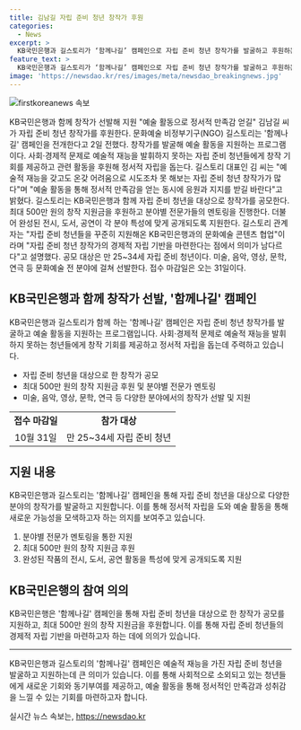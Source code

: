 ```yaml
---
title: 김남길 자립 준비 청년 창작가 후원
categories:
  - News
excerpt: >
  KB국민은행과 길스토리가 ‘함께나길’ 캠페인으로 자립 준비 청년 창작가를 발굴하고 후원하는 프로그램을 전개한다. 최대 500만 원의 창작 지원금과 전문가 멘토링을 제공하며, 완성된 작품은 전시나 공연으로 선보인다. 이를 통해 예술 활동을 통한 정서적 자립을 돕고, 자립 준비 청년의 경제적 자립 기반을 마련한다. 대상은 만 25~34세 자립 준비 청년으로, 접수 마감일은 오는 31일이다.
feature_text: >
  KB국민은행과 길스토리가 ‘함께나길’ 캠페인으로 자립 준비 청년 창작가를 발굴하고 후원하는 프로그램을 전개한다. 최대 500만 원의 창작 지원금과 전문가 멘토링을 제공하며, 완성된 작품은 전시나 공연으로 선보인다. 이를 통해 예술 활동을 통한 정서적 자립을 돕고, 자립 준비 청년의 경제적 자립 기반을 마련한다. 대상은 만 25~34세 자립 준비 청년으로, 접수 마감일은 오는 31일이다.
image: 'https://newsdao.kr/res/images/meta/newsdao_breakingnews.jpg'
---
```


<p><img src="https://newsdao.kr/res/images/meta/newsdao_breakingnews.jpg" alt="firstkoreanews 속보" /></p>

<p>KB국민은행과 함께 창작가 선발해 지원 "예술 활동으로 정서적 만족감 얻길" 
김남길 씨가 자립 준비 청년 창작가를 후원한다. 문화예술 비정부기구(NGO) 길스토리는 '함께나길' 캠페인을 전개한다고 2일 전했다. 창작가를 발굴해 예술 활동을 지원하는 프로그램이다. 사회·경제적 문제로 예술적 재능을 발휘하지 못하는 자립 준비 청년들에게 창작 기회를 제공하고 관련 활동을 후원해 정서적 자립을 돕는다. 길스토리 대표인 김 씨는 "예술적 재능을 갖고도 온갖 어려움으로 시도조차 못 해보는 자립 준비 청년 창작가가 많다"며 "예술 활동을 통해 정서적 만족감을 얻는 동시에 응원과 지지를 받길 바란다"고 밝혔다. 길스토리는 KB국민은행과 함께 자립 준비 청년을 대상으로 창작가를 공모한다. 최대 500만 원의 창작 지원금을 후원하고 분야별 전문가들의 멘토링을 진행한다. 더불어 완성된 전시, 도서, 공연이 각 분야 특성에 맞게 공개되도록 지원한다. 길스토리 관계자는 "자립 준비 청년들을 꾸준히 지원해온 KB국민은행과의 문화예술 콘텐츠 협업"이라며 "자립 준비 청년 창작가의 경제적 자립 기반을 마련한다는 점에서 의미가 남다르다"고 설명했다. 공모 대상은 만 25~34세 자립 준비 청년이다. 미술, 음악, 영상, 문학, 연극 등 문화예술 전 분야에 걸쳐 선발한다. 접수 마감일은 오는 31일이다.</p>

<h2 data-ke-size="size26">KB국민은행과 함께 창작가 선발, '함께나길' 캠페인</h2>

<p data-ke-size="size16">KB국민은행과 길스토리가 함께 하는 '함께나길' 캠페인은 자립 준비 청년 창작가를 발굴하고 예술 활동을 지원하는 프로그램입니다. 사회·경제적 문제로 예술적 재능을 발휘하지 못하는 청년들에게 창작 기회를 제공하고 정서적 자립을 돕는데 주력하고 있습니다.</p>

<ul>
  <li>자립 준비 청년을 대상으로 한 창작가 공모</li>
  <li>최대 500만 원의 창작 지원금 후원 및 분야별 전문가 멘토링</li>
  <li>미술, 음악, 영상, 문학, 연극 등 다양한 분야에서의 창작가 선발 및 지원</li>
</ul>

<table>
  <tr>
    <td style="text-align: center; height: 17px;"><b>접수 마감일</b></td>
    <td style="text-align: center; height: 17px;"><b>참가 대상</b></td>
  </tr>
  <tr>
    <td style="text-align: center; height: 17px;">10월 31일</td>
    <td style="text-align: center; height: 17px;">만 25~34세 자립 준비 청년</td>
  </tr>
</table>

<h2 data-ke-size="size26">지원 내용</h2>

<p data-ke-size="size16">KB국민은행과 길스토리는 '함께나길' 캠페인을 통해 자립 준비 청년을 대상으로 다양한 분야의 창작가를 발굴하고 지원합니다. 이를 통해 정서적 자립을 도와 예술 활동을 통해 새로운 가능성을 모색하고자 하는 의지를 보여주고 있습니다.</p>

<ol>
  <li>분야별 전문가 멘토링을 통한 지원</li>
  <li>최대 500만 원의 창작 지원금 후원</li>
  <li>완성된 작품의 전시, 도서, 공연 활동을 특성에 맞게 공개되도록 지원</li>
</ol>

<h2 data-ke-size="size26">KB국민은행의 참여 의의</h2>

<p data-ke-size="size16">KB국민은행은 '함께나길' 캠페인을 통해 자립 준비 청년을 대상으로 한 창작가 공모를 지원하고, 최대 500만 원의 창작 지원금을 후원합니다. 이를 통해 자립 준비 청년들의 경제적 자립 기반을 마련하고자 하는 데에 의의가 있습니다.</p>

<hr>

<p data-ke-size="size16">KB국민은행과 길스토리의 '함께나길' 캠페인은 예술적 재능을 가진 자립 준비 청년을 발굴하고 지원하는데 큰 의미가 있습니다. 이를 통해 사회적으로 소외되고 있는 청년들에게 새로운 기회와 동기부여를 제공하고, 예술 활동을 통해 정서적인 만족감과 성취감을 느낄 수 있는 기회를 마련하고자 합니다.</p>
실시간 뉴스 속보는, <a href="https://newsdao.kr" rel="dofollow">https://newsdao.kr</a>


